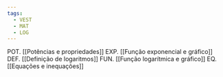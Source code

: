 ```yaml
---
tags:
  - VEST
  - MAT
  - LOG
---
```

POT. [[Potências e propriedades]]
EXP. [[Função exponencial e gráfico]]
DEF. [[Definição de logaritmos]]
FUN. [[Função logarítmica e gráfico]]
EQ. [[Equações e inequações]]